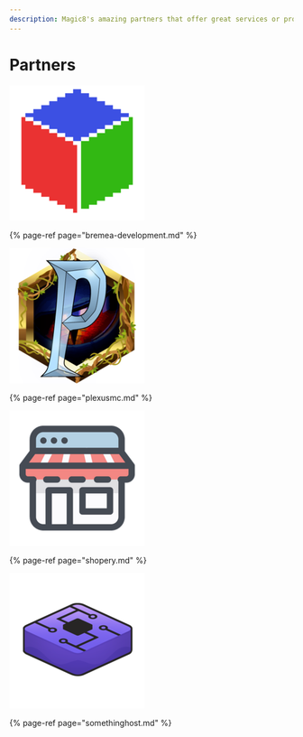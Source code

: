 ```yaml
---
description: Magic8's amazing partners that offer great services or products.
---
```


# Partners

![](../../.gitbook/assets/bremea.png)

{% page-ref page="bremea-development.md" %}

![](../../.gitbook/assets/plexusmc.png)

{% page-ref page="plexusmc.md" %}

![](../../.gitbook/assets/shopery.png)

{% page-ref page="shopery.md" %}

![](../../.gitbook/assets/somethinghostsmall.png)

{% page-ref page="somethinghost.md" %}


